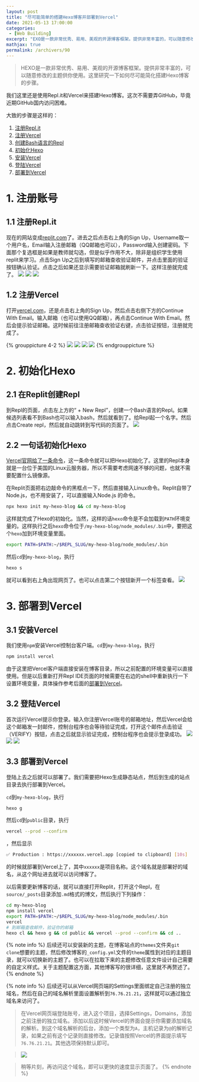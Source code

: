 ```yaml
---
layout: post
title: "尽可能简单的搭建Hexo博客并部署到Vercel"
date: 2021-05-13 17:00:00
categories: 
 - [Web Building]
excerpt: "EXO是一款非常优秀、易用、美观的开源博客框架。提供非常丰富的，可以随意修改的主题供你使用。这里研究一下如何尽可能简化搭建Hexo博客的步骤。我们这里还是使用Repl.it和Vercel来搭建Hexo博客。这次不需要弄GitHub，毕竟近期GitHub国内访问困难。"
mathjax: true
permalink: /archivers/90
---
```


> HEXO是一款非常优秀、易用、美观的开源博客框架。提供非常丰富的，可以随意修改的主题供你使用。这里研究一下如何尽可能简化搭建Hexo博客的步骤。

我们这里还是使用Repl.it和Vercel来搭建Hexo博客。这次不需要弄GitHub，毕竟近期GitHub国内访问困难。

大致的步骤是这样的：
1. [注册Repl.it](#11-%E6%B3%A8%E5%86%8Creplit)
2. [注册Vercel](#12-%E6%B3%A8%E5%86%8Cvercel)
3. [创建Bash语言的Repl](#21-%E5%9C%A8replit%E5%88%9B%E5%BB%BArepl)
4. [初始化Hexo](#22-%E4%B8%80%E5%8F%A5%E8%AF%9D%E5%88%9D%E5%A7%8B%E5%8C%96hexo)
5. [安装Vercel](#31-%E5%AE%89%E8%A3%85vercel)
6. [登陆Vercel](#32-%E7%99%BB%E9%99%86vercel)
7. [部署到Vercel](#33-%E9%83%A8%E7%BD%B2%E5%88%B0vercel)

# 1. 注册账号
## 1.1 注册Repl.it
现在的网站变成[replit.com](https://replit.com)了。进去之后点击右上角的Sign Up，Username取一个用户名，Email输入注册邮箱（QQ邮箱也可以），Password输入创建密码。下面那个复选框是如果是教师就勾选，但是似乎作用不大，除非是组织学生使用replit来学习。点击Sign Up之后到填写的邮箱查收验证邮件，并点击里面的验证按钮确认验证。点击之后如果还显示需要验证邮箱就刷新一下。这样注册就完成了。
![](https://pic1.xuehuaimg-x.com/proxy/https://img-blog.csdnimg.cn/20210513152605365.png)
![](https://pic1.xuehuaimg-x.com/proxy/https://img-blog.csdnimg.cn/20210513152752180.png)
![](https://pic1.xuehuaimg-x.com/proxy/https://img-blog.csdnimg.cn/20210513152953190.png)
## 1.2 注册Vercel
打开[vercel.com](https://vercel.com/)，还是点击右上角的Sign Up，然后点击右侧下方的Continue With Email。输入邮箱（也可以使用QQ邮箱），再点击Continue With Email。然后会提示验证邮箱。这时候前往注册邮箱查收验证右键，点击验证按钮，注册就完成了。

{% grouppicture 4-2 %}
![](https://pic1.xuehuaimg-x.com/proxy/https://img-blog.csdnimg.cn/20210511121841353.jpeg)
![](https://pic1.xuehuaimg-x.com/proxy/https://img-blog.csdnimg.cn/20210513153337342.png)
![](https://pic1.xuehuaimg-x.com/proxy/https://img-blog.csdnimg.cn/20210513153509427.png)
![](https://pic1.xuehuaimg-x.com/proxy/https://img-blog.csdnimg.cn/20210513153737338.png)
{% endgrouppicture %}

# 2. 初始化Hexo
## 2.1 在Replit创建Repl
到Repl的页面，点击左上方的“ + New Repl”，创建一个Bash语言的Repl。如果候选列表看不到Bash也可以输入bash，然后就看到了。给Repl起一个名字。然后点击Create repl，然后就自动跳转到写代码的页面了。
![](https://pic1.xuehuaimg-x.com/proxy/https://img-blog.csdnimg.cn/20210513154116948.png)
## 2.2 一句话初始化Hexo
[Vercel官网给了一条命令](https://vercel.com/guides/deploying-hexo-with-vercel)，这一条命令就可以把Hexo初始化了。这里的Repl本身就是一台位于美国的Linux云服务器，所以不需要考虑网速不够的问题，也就不需要配置什么镜像源。

在Replit页面把右边敲命令的黑框点一下，然后直接输入Linux命令。Replit自带了Node.js，也不用安装了，可以直接输入Node.js 的命令。
```bash
npx hexo init my-hexo-blog && cd my-hexo-blog
```

这样就完成了Hexo的初始化。当然，这样的话```hexo```命令是不会加载到```PATH```环境变量的。这样执行之后```hexo```命令位于```/my-hexo-blog/node_modules/.bin```中，要把这个```hexo```加到环境变量里面。

```bash
export PATH=$PATH:~/$REPL_SLUG/my-hexo-blog/node_modules/.bin
```

然后```cd```到```my-hexo-blog```，执行
```bash
hexo s
```
就可以看到右上角出现网页了。也可以点击第二个按钮新开一个标签查看。
![](https://pic1.xuehuaimg-x.com/proxy/https://img-blog.csdnimg.cn/20210513155633407.png)
# 3. 部署到Vercel
## 3.1 安装Vercel
我们使用```npm```安装Vercel控制台客户端。```cd```到```my-hexo-blog```，执行
```bash
npm install vercel
```

由于这里把Vercel客户端直接安装在博客目录，所以之前配置的环境变量可以直接使用。但是以后重新打开Repl IDE页面的时候需要在右边的shell中重新执行一下设置环境变量，具体操作参考后面的[部署到Vercel](#33-%E9%83%A8%E7%BD%B2%E5%88%B0vercel)。

## 3.2 登陆Vercel
首次运行Vercel提示你登录。输入你注册Vercel账号的邮箱地址，然后Vercel会给这个邮箱发一封邮件，控制台程序也会等待验证完成，打开这个邮件点击验证（VERIFY）按钮，点击之后就显示验证完成，控制台程序也会提示登录成功。
![](https://pic1.xuehuaimg-x.com/proxy/https://img-blog.csdnimg.cn/20210513160536475.png)
![](https://pic1.xuehuaimg-x.com/proxy/https://img-blog.csdnimg.cn/20210513160536489.png)
![](https://pic1.xuehuaimg-x.com/proxy/https://img-blog.csdnimg.cn/20210513160536481.png)
## 3.3 部署到Vercel
登陆上去之后就可以部署了。我们需要把Hexo生成静态站点，然后到生成的站点目录去执行部署到Vercel。

`cd`到```my-hexo-blog```，执行

```bash
hexo g
```

然后```cd```到```public```目录，执行

```bash
vercel --prod --confirm
```
，然后显示

```bash
✅ Production : https://xxxxxx.vercel.app [copied to clipboard] [10s]
```

的时候就部署到Vercel上了，其中```xxxxxx```是项目名称。这个域名就是部署好的域名，从这个网址进去就可以访问博客了。

以后需要更新博客的话，就可以直接打开Replit，打开这个Repl，在```source/_posts```目录添加```.md```格式的博文，然后执行下列操作：

```bash
cd my-hexo-blog
npm install vercel
export PATH=$PATH:~/$REPL_SLUG/my-hexo-blog/node_modules/.bin
vercel
# 到邮箱查收邮件，验证你的邮箱
hexo cl && hexo g && cd public && vercel --prod --confirm && cd ..
```

{% note info %}
后续还可以安装新的主题，在博客站点的```themes```文件夹```git clone```想要的主题，然后修改博客的```_config.yml```文件的```theme```属性到对应的主题目录，就可以切换新的主题了。也可以在拉取下来的主题修改任意文件设计自己需要的自定义样式。关于主题配置这方面，其他博客写的很详细，这里就不再赘述了。
{% endnote %}

{% note info %}
后续还可以从Vercel网页端的Settings里面绑定自己注册的独立域名，然后在自己的域名解析里面设置解析到```76.76.21.21```，这样就可以通过独立域名来访问了。

> 在Vercel网页端登陆账号，进入这个项目，选择Settings，Domains，添加之前注册的独立域名。添加以后这时候Vercel的界面会提示你需要添加域名的解析。到这个域名解析的后台，添加一个类型为```A```，主机记录为```@```的解析记录，如果之前有这个记录则直接修改。记录值按照Vercel的界面提示填写```76.76.21.21```。其他选项保持默认即可。

> ![](https://pic1.xuehuaimg-x.com/proxy/https://img-blog.csdnimg.cn/20210218100218514.png)

> 稍等片刻，再访问这个域名，即可以更快的速度显示页面了。
{% endnote %}

